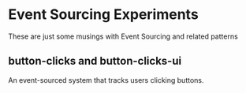 # Event Sourcing Experiments

These are just some musings with Event Sourcing and related patterns

## button-clicks and button-clicks-ui

An event-sourced system that tracks users clicking buttons.
